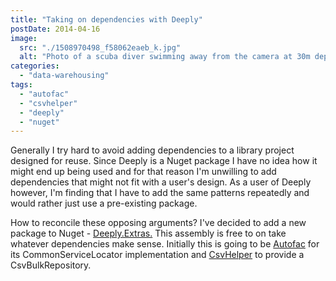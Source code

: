 ```yaml
---
title: "Taking on dependencies with Deeply"
postDate: 2014-04-16
image:
  src: "./1508970498_f58062eaeb_k.jpg"
  alt: "Photo of a scuba diver swimming away from the camera at 30m depth. Blue hues throughout the photo due to light filtering at depth."
categories: 
  - "data-warehousing"
tags: 
  - "autofac"
  - "csvhelper"
  - "deeply"
  - "nuget"
---
```


Generally I try hard to avoid adding dependencies to a library project designed for reuse. Since Deeply is a Nuget package I have no idea how it might end up being used and for that reason I'm unwilling to add dependencies that might not fit with a user's design. As a user of Deeply however, I'm finding that I have to add the same patterns repeatedly and would rather just use a pre-existing package.

How to reconcile these opposing arguments? I've decided to add a new package to Nuget - [Deeply.Extras.](https://www.nuget.org/packages/Deeply.Extras) This assembly is free to on take whatever dependencies make sense. Initially this is going to be [Autofac](https://www.nuget.org/packages/Autofac/) for its CommonServiceLocator implementation and [CsvHelper](https://www.nuget.org/packages/CsvHelper/) to provide a CsvBulkRepository.
